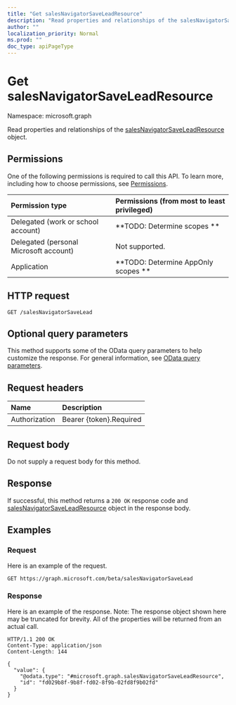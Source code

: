 ```yaml
---
title: "Get salesNavigatorSaveLeadResource"
description: "Read properties and relationships of the salesNavigatorSaveLeadResource object."
author: ""
localization_priority: Normal
ms.prod: ""
doc_type: apiPageType
---
```


# Get salesNavigatorSaveLeadResource

Namespace: microsoft.graph

Read properties and relationships of the [salesNavigatorSaveLeadResource](../resources/salesnavigatorsaveleadresource.md) object.

## Permissions
One of the following permissions is required to call this API. To learn more, including how to choose permissions, see [Permissions](/concepts/permissions-reference.md).

|Permission type|Permissions (from most to least privileged)|
|:---|:---|
|Delegated (work or school account)|**TODO: Determine scopes **|
|Delegated (personal Microsoft account)|Not supported.|
|Application|**TODO: Determine AppOnly scopes **|

## HTTP request
<!-- {
  "blockType": "ignored"
}
-->
``` http
GET /salesNavigatorSaveLead
```

## Optional query parameters
This method supports some of the OData query parameters to help customize the response. For general information, see [OData query parameters](/graph/query-parameters).

## Request headers
|Name|Description|
|:---|:---|
|Authorization|Bearer {token}.Required|

## Request body
Do not supply a request body for this method.

## Response
If successful, this method returns a `200 OK` response code and [salesNavigatorSaveLeadResource](../resources/salesnavigatorsaveleadresource.md) object in the response body.

## Examples

### Request
Here is an example of the request.
<!-- {
  "blockType": "request",
  "name": "get_salesnavigatorsaveleadresource"
}
-->
``` http
GET https://graph.microsoft.com/beta/salesNavigatorSaveLead
```

### Response
Here is an example of the response. Note: The response object shown here may be truncated for brevity. All of the properties will be returned from an actual call.
<!-- {
  "blockType": "response",
  "truncated": true,
  "@odata.type": "microsoft.graph.salesNavigatorSaveLeadResource"
}
-->
``` http
HTTP/1.1 200 OK
Content-Type: application/json
Content-Length: 144

{
  "value": {
    "@odata.type": "#microsoft.graph.salesNavigatorSaveLeadResource",
    "id": "fd029b8f-9b8f-fd02-8f9b-02fd8f9b02fd"
  }
}
```

